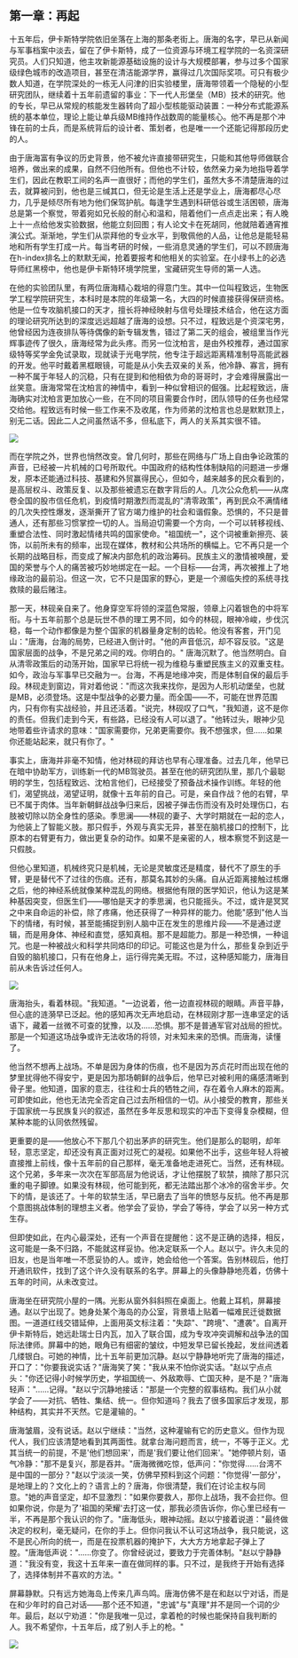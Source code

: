 ## 第一章：再起
十五年后，伊卡斯特学院依旧坐落在上海的那条老街上。唐海的名字，早已从新闻与军事档案中淡去，留在了伊卡斯特，成了一位资源与环境工程学院的一名资深研究员。人们只知道，他主攻新能源基础设施的设计与大规模部署，参与过多个国家级绿色城市的改造项目，甚至在清洁能源学界，赢得过几次国际奖项。可只有极少数人知道，在学院深处的一栋无人问津的旧实验楼里，唐海带领着一个隐秘的小型研究团队，继续着十五年前遗留的事业：下一代人形堡垒（MB）技术的研究。他的专长，早已从常规的核能发生器转向了超小型核能驱动装置：一种分布式能源系统的基本单位，理论上能让单兵级MB维持作战数周的能量核心。他不再是那个冲锋在前的士兵，而是系统背后的设计者、策划者，也是唯一一个还能记得那段历史的人。

由于唐海富有争议的历史背景，他不被允许直接带研究生，只能和其他导师做联合培养，做出来的成果，自然不归他所有。但他也不计较，依然亲力亲为地指导着学生们，因此在教职工间的名声一直很好；而他的学生们，虽然大多不清楚唐海的过去，就算被问到，他也是三缄其口，但无论是生活上还是学业上，唐海都尽心尽力，几乎是倾尽所有地为他们保驾护航。每逢学生遇到科研低谷或生活困顿，唐海总是第一个察觉，带着宛如兄长般的耐心和温和，陪着他们一点点走出来；有人晚上十一点给他发实验数据，他能立刻回图；有人论文卡在死胡同，他就陪着通宵推演公式。渐渐地，学生们从崇拜他的专业水平，到敬佩他的人品，让他总是能轻易地和所有学生打成一片。每当考研的时候，一些消息灵通的学生们，可以不顾唐海在h-index排名上的默默无闻，抢着要报考和他相关的实验室。在小绿书上的必选导师红黑榜中，他也是伊卡斯特环境学院里，宝藏研究生导师的第一人选。

在他的实验团队里，有两位唐海精心栽培的得意门生。其中一位叫程致远，生物医学工程学院研究生，本科时是本院的年级第一名，大四的时候直接获得保研资格。他是一位专攻脑机接口的天才，擅长将神经映射与信号处理技术结合，他在这方面的理论研究所达到的深度远远超越了唐海的设想。只不过，程致远是个资深宅男，他曾经因为连夜排队等待偶像的新专辑发售，错过了第二天的组会，被组里当作光辉事迹传了很久，唐海经常为此头疼。而另一位沈柏言，是由外校推荐，通过国家级特等奖学金免试录取，现就读于光电学院，他专注于超远距离精准制导高能武器的开发。他平时戴着黑框眼镜，可能是从小失去双亲的关系，他冷静、寡言，拥有一种不属于年轻人的沉稳，只有在提到和他相依为命的哥哥时，才会难得展露出一丝笑意。唐海常常在沈柏言的神情中，看到一种似曾相识的倔强。比起程致远，唐海确实对沈柏言更加放心一些，在不同的项目需要合作时，团队领导的任务也经常交给他。程致远有时候一些工作来不及收尾，作为师弟的沈柏言也总是默默顶上，别无二话。因此二人之间虽然话不多，但私底下，两人的关系其实很不错。

<img src="./illustrations/1.png" />

而在学院之外，世界也悄然改变。曾几何时，那些在网络与广场上自由争论政策的声音，已经被一片机械的口号所取代。中国政府的结构性体制缺陷的问题进一步爆发，原本还能通过科技、基建和外贸赢得民心，但如今，越来越多的民众看到的，是高层权斗、政策反复、以及那些被遗忘在数字背后的人。几次公众危机——从席卷全国的股市信任危机，到疫情时期激烈而混乱的"清零政策"，再到民众不满情绪的几次失控性爆发，逐渐撕开了官方竭力维护的社会和谐假象。恐惧的，不只是普通人，还有那些习惯掌控一切的人。当局迫切需要一个方向，一个可以转移视线、重塑合法性、同时激起情绪共鸣的国家使命。"祖国统一"，这个词被重新擦亮、装饰，以前所未有的频率，出现在媒体，教材和公共场所的横幅上。它不再只是一个长期的战略目标，而变成了解决内部危机的政治筹码。民族主义的激情被唤醒，爱国的荣誉与个人的痛苦被巧妙地绑定在一起。一个目标——台湾，再次被推上了地缘政治的最前沿。但这一次，它不只是国家的野心，更是一个濒临失控的系统寻找救赎的最后赌注。

那一天，林砚亲自来了。他身穿空军将领的深蓝色常服，领章上闪着银色的中将军衔。与十五年前那个总是玩世不恭的理工男不同，如今的林砚，眼神冷峻，步伐沉稳，每一个动作都像是为整个国家的机器量身定制的齿轮。他没有客套，开门见山："唐海，台海的局势，已经进入倒计时。"他的声音低沉，却不容反驳。"这是国家层面的战争，不是兄弟之间的戏。你明白的。"
唐海沉默了。他当然明白。自从清零政策后的动荡开始，国家早已将统一视为维稳与重塑民族主义的双重支柱。如今，政治与军事早已交融为一。台海，不再是地缘冲突，而是体制自保的最后手段。林砚走到窗边，背对着他说："而这次我来找你，是因为人形机动堡垒，也就是MB，必须登场。这是中型战争的必要力量。而全国——不，可能在世界范围内，只有你有实战经验，并且还活着。"说完，林砚叹了口气，"我知道，这不是你的责任。但我们走到今天，有些路，已经没有人可以退了。"他转过头，眼神少见地带着些许请求的意味："国家需要你，兄弟更需要你。我不想强求，但......如果你还能站起来，就只有你了。"

事实上，唐海并非毫不知情，他对林砚的拜访也早有心理准备。过去几年，他早已在暗中协助军方，训练新一代的MB驾驶员。甚至在他的研究团队里，那几个最聪明的学生，包括程致远、沈柏言他们，已经接受了预备战术操作训练。年轻的他们，渴望挑战，渴望证明，就像十五年前的自己。可是，亲自作战？他的右臂，早已不属于肉体。当年新朝鲜战战争归来后，因被子弹击伤而没有及时处理伤口，右肢被切除以防全身性的感染。季思澜——林砚的妻子、大学时期就在一起的恋人，为他装上了智能义肢。那只假手，外观与真实无异，甚至在脑机接口的控制下，比原本的右臂更有力，做出更复杂的动作。如果不是亲密的人，根本察觉不到这是一只假肢。

但他心里知道，机械终究只是机械，无论是灵敏度还是精度，替代不了原生的手臂，更是替代不了过往的伤痕。还有，那莫名其妙的头痛。自从近距离接触过核爆之后，他的神经系统就像某种混乱的网络。根据他有限的医学知识，他认为这是某种基因突变，但医生们——哪怕是天才的季思澜，也只能摇头。不过，或许是冥冥之中来自命运的补偿，除了疼痛，他还获得了一种异样的能力。他能"感到"他人当下的情绪，有时候，甚至能捕捉到别人脑中正在发生的思维片段——不是通过逻辑，而是用身体、神经和直觉，感知真相。那不是超能力。那是一种恐惧，一种诅咒。也是一种被战火和科学共同烙印的印记。可能这也是为什么，那些复杂到近乎自毁的脑机接口，只有在他身上，运行得完美无瑕。不过，这种感知能力，唐海目前从未告诉过任何人。

<img src="./illustrations/2.png" />

唐海抬头，看着林砚。"我知道。"一边说着，他一边直视林砚的眼睛。声音平静，但心底的涟漪早已泛起。他的感知再次无声地启动，在林砚刚才那一连串坚定的话语下，藏着一丝微不可查的犹豫，以及......恐惧。那不是普通军官对战局的担忧。那是一个知道这场战争或许无法收场的将领，对未知未来的恐惧。而唐海，读懂了。

他当然不想再上战场。不单是因为身体的伤痕，也不是因为苏贞花时而出现在他的梦里扰得他不得安宁，更是因为那场朝鲜的战争后，他早已对被利用的痛感清晰到骨子里。他知道，国家的意志，往往和士兵的牺牲之间，存在着令人麻木的距离。可即使如此，他也无法完全否定自己过去所相信的一切。从小接受的教育，那些关于国家统一与民族复兴的叙述，虽然在多年反思和现实的冲击下变得复杂模糊，但某种本能的认同依然残留。

更重要的是——他放心不下那几个初出茅庐的研究生。他们是那么的聪明，却年轻，意志坚定，却还没有真正面对过死亡的凝视。如果他不出手，这些年轻人将被直接推上前线，像十五年前的自己那样，毫无准备地走进死亡。当然，还有林砚。这个兄弟，多年来一次次在军部高层为他说话，才让他摆脱了软禁，摘除了那只沉重的电子脚镣。如果没有林砚，他可能到死，都无法踏出那个冰冷的宿舍半步。欠下的情，是该还了。十年的软禁生活，早已磨去了当年的愤怒与反抗。他不再是那个意图挑战体制的理想主义者。他学会了妥协，学会了等待，学会了以另一种方式生存。

但即使如此，在内心最深处，还有一个声音在提醒他：这不是正确的选择，相反，这可能是一条不归路，不能就这样妥协。他决定联系一个人。赵以宁。许久未见的旧友，也是当年唯一不愿妥协的人。或许，她会给他一个答案。告别林砚后，他打开通讯软件，找到了这个许久没有联系的名字。屏幕上的头像静静地亮着，仿佛十五年的时间，从未改变过。

唐海坐在研究院小屋的一隅。光影从窗外斜斜照在桌面上。他戴上耳机，屏幕接通。赵以宁出现了。她身处某个海岛的办公室，背景墙上贴着一幅难民迁徙数据图。一道道红线交错延伸，上面用英文标注着："失踪"、"跨境"、"遭袭"。自离开伊卡斯特后，她远赴瑞士日内瓦，加入了联合国，成为专攻冲突调解和战争法的国际法律师。屏幕中的她，眼角已有细密的皱纹，中短发早已留长挽起，发丝间透着几缕银白。可她的神情，比十五年前更加沉静。赵以宁静静地听完了唐海的描述，开口了："你要我说实话？"唐海笑了笑："我从来不怕你说实话。"赵以宁点点头："你还记得小时候学历史，学祖国统一、外敌欺辱、亡国灭种，是不是？"唐海轻声："......记得。"赵以宁沉静地接话："那是一个完整的叙事结构。我们从小就学会了——对抗、牺牲、集结、统一。但你知道吗？我去了很多国家后才发现，那种结构，其实并不天然。它是灌输的。"

唐海皱眉，没有说话。赵以宁继续："当然，这种灌输有它的历史意义。但作为现代人，我们应该清楚地看到其两面性。就拿台海问题而言，统一，不等于正义。尤其当统一的前提，不是'他们想回来'，而是'我们要让他们回来'。"她停顿片刻，语气冷静："那不是复兴，那是吞并。"唐海微微吃惊，低声问："你觉得......台湾不是中国的一部分？"赵以宁淡淡一笑，仿佛早预料到这个问题："你觉得'一部分'，是地理上的？文化上的？语言上的？唐海，你很清楚，我们在讨论主权与同意。"她的声音坚定，却不显激烈："如果你要救人，那你上战场，我不会拦你。但如果你说，你是为了'祖国的荣耀'去打这一仗，那我必须告诉你，你心里已经有一半，不再是那个我认识的你了。"唐海低头，眼神动摇。赵以宁接着说道："最终做决定的权利，毫无疑问，在你的手上。但你问我认不认可这场战争，我只能说，这不是民心所向的统一，而是在投票机器的掩护下，大大方方地拿起子弹上了膛。"唐海低声说："......你变了。你曾经说过，要致力于完善体制。"赵以宁静静道："我没有变，我这十五年来一直在做同样的事。只不过，是我终于开始有选择了，选择体制并不喜欢的方法。"

屏幕静默。只有远方她海岛上传来几声鸟鸣。唐海仿佛不是在和赵以宁对话，而是在和少年时的自己对话——那个还不知道，"忠诚"与"真理"并不是同一个词的少年。最后，赵以宁劝道："你是我唯一见过，拿着枪的时候也能保持自我判断的人。我不希望你，十五年后，成了别人手上的枪。"

<img src="./illustrations/3.png" />